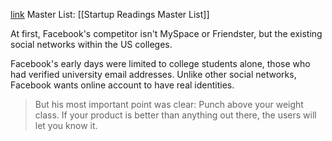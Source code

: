 [link](https://allthingsd.com/20121020/mark-zuckerberg-on-facebooks-early-days-go-hard-or-go-home/)
Master List: [[Startup Readings Master List]]

At first, Facebook's competitor isn't MySpace or Friendster, but the existing social networks within the US colleges.

Facebook's early days were limited to college students alone, those who had verified university email addresses. Unlike other social networks, Facebook wants online account to have real identities.

> But his most important point was clear: Punch above your weight class. If your product is better than anything out there, the users will let you know it.